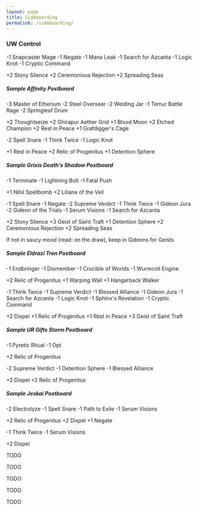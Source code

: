 ```yaml
---
layout: page
title: Sideboarding
permalink: /sideboarding/
---
```


### UW Control

<div showhide headline="vs Affinity">
  <p>-1 <span showcard>Snapcaster Mage</span> -1 <span showcard>Negate</span> -1 <span showcard>Mana Leak</span> -1 <span showcard>Search for Azcanta</span> -1 <span showcard>Logic Knot</span> -1 <span showcard>Cryptic Command</span></p>
  <p>+2 <span showcard>Stony Silence</span> +2 <span showcard>Ceremonious Rejection</span> +2 <span showcard>Spreading Seas</span></p>

  <h5>Sample Affinity Postboard</h5>

  <p>-3 <span showcard>Master of Etherium</span> -2 <span showcard>Steel Overseer</span> -2 <span showcard>Welding Jar</span> -1 <span showcard>Temur Battle Rage</span> -2 <span showcard>Springleaf Drum</span></p>
  <p>+2 <span showcard>Thoughtseize</span> +2 <span showcard>Ghirapur Aether Grid</span> +1 <span showcard>Blood Moon</span> +2 <span showcard>Etched Champion</span> +2 <span showcard>Rest in Peace</span> +1 <span showcard>Grafdigger's Cage</span></p>
</div>

<div showhide headline="vs Grixis Death's Shadow">
  <p>-2 <span showcard>Spell Snare</span> -1 <span showcard>Think Twice</span> -1 <span showcard>Logic Knot</span></p>
  <p>+1 <span showcard>Rest in Peace</span> +2 <span showcard>Relic of Progenitus</span> +1 <span showcard>Detention Sphere</span></p>

  <h5>Sample Grixis Death's Shadow Postboard</h5>

  <p>-1 <span showcard>Terminate</span> -1 <span showcard>Lightning Bolt</span> -1 <span showcard>Fatal Push</span></p>
  <p>+1 <span showcard>Nihil Spellbomb</span> +2 <span showcard>Liliana of the Veil</span></p>
</div>

<div showhide headline="vs Eldrazi Tron">
  <p>-1 <span showcard>Spell Snare</span>  -1 <span showcard>Negate</span> -2 <span showcard>Supreme Verdict</span> -1 <span showcard>Think Twice</span> -1 <span showcard>Gideon Jura</span> -2 <span showcard>Gideon of the Trials</span> -1 <span showcard>Serum Visions</span> -1 <span showcard>Search for Azcanta</span></p>
  <p>+2 <span showcard>Stony Silence</span> +3 <span showcard>Geist of Saint Traft</span> +1 <span showcard>Detention Sphere</span> +2 <span showcard>Ceremonious Rejection</span> +2 <span showcard>Spreading Seas</span></p>

  <p>If not in saucy mood (read: on the draw), keep in Gideons for Geists</p>

  <h5>Sample Eldrazi Tron Postboard</h5>

  <p>-1 <span showcard>Endbringer</span> -1 <span showcard>Dismember</span> -1 <span showcard>Crucible of Worlds</span> -1 <span showcard>Wurmcoil Engine</span></p>
  <p>+2 <span showcard>Relic of Progenitus</span> +1 <span showcard>Warping Wail</span> +1 <span showcard>Hangarback Walker</span></p>
</div>

<div showhide headline="vs UR Gifts Storm">
  <p>-1 <span showcard>Think Twice</span> -1 <span showcard>Supreme Verdict</span> -1 <span showcard>Blessed Alliance</span> -1 <span showcard>Gideon Jura</span> -1 <span showcard>Search for Azcanta</span> -1 <span showcard>Logic Knot</span> -1 <span showcard>Sphinx's Revelation</span> -1 <span showcard>Cryptic Command</span></p>
  <p>+2 <span showcard>Dispel</span> +1 <span showcard>Relic of Progenitus</span> +1 <span showcard>Rest in Peace</span> +3 <span showcard>Geist of Saint Traft</span></p>

  <h5>Sample UR Gifts Storm Postboard</h5>

  <p>-1 <span showcard>Pyretic Ritual</span> -1 <span showcard>Opt</span></p>
  <p>+2 <span showcard>Relic of Progenitus</span></p>
</div>

<div showhide headline="vs Jeskai">
  <p>-2 <span showcard>Supreme Verdict</span> -1 <span showcard>Detention Sphere</span> -1 <span showcard>Blessed Alliance</span></p>
  <p>+2 <span showcard>Dispel</span> +2 <span showcard>Relic of Progenitus</span></p>

  <h5>Sample Jeskai Postboard</h5>

  <p>-2 <span showcard>Electrolyze</span> -1 <span showcard>Spell Snare</span> -1 <span showcard>Path to Exile</span> -1 <span showcard>Serum Visions</span></p>
  <p>+2 <span showcard>Relic of Progenitus</span> +2 <span showcard>Dispel</span> +1 <span showcard>Negate</span></p>
</div>


<div showhide headline="vs Counters Company">
  <p>-1 <span showcard>Think Twice</span> -1 <span showcard>Serum Visions</span></p>
  <p>+2 <span showcard>Dispel</span></p>
</div>

<div showhide headline="vs Burn">
  <p>TODO</p>
</div>

<div showhide headline="vs 5c Humans">
  <p>TODO</p>
</div>

<div showhide headline="vs Abzan">
  <p>TODO</p>
</div>

<div showhide headline="vs Elves">
  <p>TODO</p>
</div>

<div showhide headline="vs Ad Nauseum">
  <p>TODO</p>
</div>
